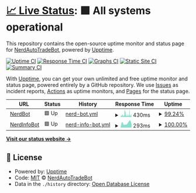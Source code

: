 # [📈 Live Status](https://status.nerdbot.xyz): <!--live status--> **🟩 All systems operational**

This repository contains the open-source uptime monitor and status page for [NerdAutoTradeBot](https://status.nerdbot.xyz), powered by [Upptime](https://github.com/upptime/upptime).

[![Uptime CI](https://github.com/NerdAutoTradeBot/upptime/workflows/Uptime%20CI/badge.svg)](https://github.com/NerdAutoTradeBot/upptime/actions?query=workflow%3A%22Uptime+CI%22)
[![Response Time CI](https://github.com/NerdAutoTradeBot/upptime/workflows/Response%20Time%20CI/badge.svg)](https://github.com/NerdAutoTradeBot/upptime/actions?query=workflow%3A%22Response+Time+CI%22)
[![Graphs CI](https://github.com/NerdAutoTradeBot/upptime/workflows/Graphs%20CI/badge.svg)](https://github.com/NerdAutoTradeBot/upptime/actions?query=workflow%3A%22Graphs+CI%22)
[![Static Site CI](https://github.com/NerdAutoTradeBot/upptime/workflows/Static%20Site%20CI/badge.svg)](https://github.com/NerdAutoTradeBot/upptime/actions?query=workflow%3A%22Static+Site+CI%22)
[![Summary CI](https://github.com/NerdAutoTradeBot/upptime/workflows/Summary%20CI/badge.svg)](https://github.com/NerdAutoTradeBot/upptime/actions?query=workflow%3A%22Summary+CI%22)

With [Upptime](https://upptime.js.org), you can get your own unlimited and free uptime monitor and status page, powered entirely by a GitHub repository. We use [Issues](https://github.com/NerdAutoTradeBot/upptime/issues) as incident reports, [Actions](https://github.com/NerdAutoTradeBot/upptime/actions) as uptime monitors, and [Pages](https://status.nerdbot.xyz) for the status page.

<!--start: status pages-->
<!-- This summary is generated by Upptime (https://github.com/upptime/upptime) -->
<!-- Do not edit this manually, your changes will be overwritten -->
<!-- prettier-ignore -->
| URL | Status | History | Response Time | Uptime |
| --- | ------ | ------- | ------------- | ------ |
| <img alt="" src="https://icons.duckduckgo.com/ip3/nerdbot.xyz.ico" height="13"> [NerdBot](https://nerdbot.xyz/health) | 🟩 Up | [nerd-bot.yml](https://github.com/NerdAutoTradeBot/upptime/commits/HEAD/history/nerd-bot.yml) | <details><summary><img alt="Response time graph" src="./graphs/nerd-bot/response-time-week.png" height="20"> 430ms</summary><br><a href="https://status.nerdbot.xyz/history/nerd-bot"><img alt="Response time 1725" src="https://img.shields.io/endpoint?url=https%3A%2F%2Fraw.githubusercontent.com%2FNerdAutoTradeBot%2Fupptime%2FHEAD%2Fapi%2Fnerd-bot%2Fresponse-time.json"></a><br><a href="https://status.nerdbot.xyz/history/nerd-bot"><img alt="24-hour response time 367" src="https://img.shields.io/endpoint?url=https%3A%2F%2Fraw.githubusercontent.com%2FNerdAutoTradeBot%2Fupptime%2FHEAD%2Fapi%2Fnerd-bot%2Fresponse-time-day.json"></a><br><a href="https://status.nerdbot.xyz/history/nerd-bot"><img alt="7-day response time 430" src="https://img.shields.io/endpoint?url=https%3A%2F%2Fraw.githubusercontent.com%2FNerdAutoTradeBot%2Fupptime%2FHEAD%2Fapi%2Fnerd-bot%2Fresponse-time-week.json"></a><br><a href="https://status.nerdbot.xyz/history/nerd-bot"><img alt="30-day response time 1725" src="https://img.shields.io/endpoint?url=https%3A%2F%2Fraw.githubusercontent.com%2FNerdAutoTradeBot%2Fupptime%2FHEAD%2Fapi%2Fnerd-bot%2Fresponse-time-month.json"></a><br><a href="https://status.nerdbot.xyz/history/nerd-bot"><img alt="1-year response time 1725" src="https://img.shields.io/endpoint?url=https%3A%2F%2Fraw.githubusercontent.com%2FNerdAutoTradeBot%2Fupptime%2FHEAD%2Fapi%2Fnerd-bot%2Fresponse-time-year.json"></a></details> | <details><summary><a href="https://status.nerdbot.xyz/history/nerd-bot">99.24%</a></summary><a href="https://status.nerdbot.xyz/history/nerd-bot"><img alt="All-time uptime 99.05%" src="https://img.shields.io/endpoint?url=https%3A%2F%2Fraw.githubusercontent.com%2FNerdAutoTradeBot%2Fupptime%2FHEAD%2Fapi%2Fnerd-bot%2Fuptime.json"></a><br><a href="https://status.nerdbot.xyz/history/nerd-bot"><img alt="24-hour uptime 95.97%" src="https://img.shields.io/endpoint?url=https%3A%2F%2Fraw.githubusercontent.com%2FNerdAutoTradeBot%2Fupptime%2FHEAD%2Fapi%2Fnerd-bot%2Fuptime-day.json"></a><br><a href="https://status.nerdbot.xyz/history/nerd-bot"><img alt="7-day uptime 99.24%" src="https://img.shields.io/endpoint?url=https%3A%2F%2Fraw.githubusercontent.com%2FNerdAutoTradeBot%2Fupptime%2FHEAD%2Fapi%2Fnerd-bot%2Fuptime-week.json"></a><br><a href="https://status.nerdbot.xyz/history/nerd-bot"><img alt="30-day uptime 99.05%" src="https://img.shields.io/endpoint?url=https%3A%2F%2Fraw.githubusercontent.com%2FNerdAutoTradeBot%2Fupptime%2FHEAD%2Fapi%2Fnerd-bot%2Fuptime-month.json"></a><br><a href="https://status.nerdbot.xyz/history/nerd-bot"><img alt="1-year uptime 99.05%" src="https://img.shields.io/endpoint?url=https%3A%2F%2Fraw.githubusercontent.com%2FNerdAutoTradeBot%2Fupptime%2FHEAD%2Fapi%2Fnerd-bot%2Fuptime-year.json"></a></details>
| <img alt="" src="https://icons.duckduckgo.com/ip3/nerd-info-bot.nerdbot.xyz.ico" height="13"> [NerdInfoBot](https://nerd-info-bot.nerdbot.xyz/health) | 🟩 Up | [nerd-info-bot.yml](https://github.com/NerdAutoTradeBot/upptime/commits/HEAD/history/nerd-info-bot.yml) | <details><summary><img alt="Response time graph" src="./graphs/nerd-info-bot/response-time-week.png" height="20"> 293ms</summary><br><a href="https://status.nerdbot.xyz/history/nerd-info-bot"><img alt="Response time 1305" src="https://img.shields.io/endpoint?url=https%3A%2F%2Fraw.githubusercontent.com%2FNerdAutoTradeBot%2Fupptime%2FHEAD%2Fapi%2Fnerd-info-bot%2Fresponse-time.json"></a><br><a href="https://status.nerdbot.xyz/history/nerd-info-bot"><img alt="24-hour response time 215" src="https://img.shields.io/endpoint?url=https%3A%2F%2Fraw.githubusercontent.com%2FNerdAutoTradeBot%2Fupptime%2FHEAD%2Fapi%2Fnerd-info-bot%2Fresponse-time-day.json"></a><br><a href="https://status.nerdbot.xyz/history/nerd-info-bot"><img alt="7-day response time 293" src="https://img.shields.io/endpoint?url=https%3A%2F%2Fraw.githubusercontent.com%2FNerdAutoTradeBot%2Fupptime%2FHEAD%2Fapi%2Fnerd-info-bot%2Fresponse-time-week.json"></a><br><a href="https://status.nerdbot.xyz/history/nerd-info-bot"><img alt="30-day response time 1305" src="https://img.shields.io/endpoint?url=https%3A%2F%2Fraw.githubusercontent.com%2FNerdAutoTradeBot%2Fupptime%2FHEAD%2Fapi%2Fnerd-info-bot%2Fresponse-time-month.json"></a><br><a href="https://status.nerdbot.xyz/history/nerd-info-bot"><img alt="1-year response time 1305" src="https://img.shields.io/endpoint?url=https%3A%2F%2Fraw.githubusercontent.com%2FNerdAutoTradeBot%2Fupptime%2FHEAD%2Fapi%2Fnerd-info-bot%2Fresponse-time-year.json"></a></details> | <details><summary><a href="https://status.nerdbot.xyz/history/nerd-info-bot">100.00%</a></summary><a href="https://status.nerdbot.xyz/history/nerd-info-bot"><img alt="All-time uptime 100.00%" src="https://img.shields.io/endpoint?url=https%3A%2F%2Fraw.githubusercontent.com%2FNerdAutoTradeBot%2Fupptime%2FHEAD%2Fapi%2Fnerd-info-bot%2Fuptime.json"></a><br><a href="https://status.nerdbot.xyz/history/nerd-info-bot"><img alt="24-hour uptime 100.00%" src="https://img.shields.io/endpoint?url=https%3A%2F%2Fraw.githubusercontent.com%2FNerdAutoTradeBot%2Fupptime%2FHEAD%2Fapi%2Fnerd-info-bot%2Fuptime-day.json"></a><br><a href="https://status.nerdbot.xyz/history/nerd-info-bot"><img alt="7-day uptime 100.00%" src="https://img.shields.io/endpoint?url=https%3A%2F%2Fraw.githubusercontent.com%2FNerdAutoTradeBot%2Fupptime%2FHEAD%2Fapi%2Fnerd-info-bot%2Fuptime-week.json"></a><br><a href="https://status.nerdbot.xyz/history/nerd-info-bot"><img alt="30-day uptime 100.00%" src="https://img.shields.io/endpoint?url=https%3A%2F%2Fraw.githubusercontent.com%2FNerdAutoTradeBot%2Fupptime%2FHEAD%2Fapi%2Fnerd-info-bot%2Fuptime-month.json"></a><br><a href="https://status.nerdbot.xyz/history/nerd-info-bot"><img alt="1-year uptime 100.00%" src="https://img.shields.io/endpoint?url=https%3A%2F%2Fraw.githubusercontent.com%2FNerdAutoTradeBot%2Fupptime%2FHEAD%2Fapi%2Fnerd-info-bot%2Fuptime-year.json"></a></details>

<!--end: status pages-->

[**Visit our status website →**](https://status.nerdbot.xyz)

## 📄 License

- Powered by: [Upptime](https://github.com/upptime/upptime)
- Code: [MIT](./LICENSE) © [NerdAutoTradeBot](https://status.nerdbot.xyz)
- Data in the `./history` directory: [Open Database License](https://opendatacommons.org/licenses/odbl/1-0/)
